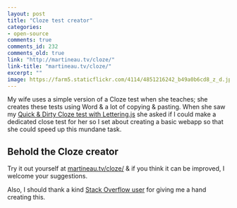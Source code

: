 ```yaml
---
layout: post
title: "Cloze test creator"
categories:
- open-source
comments: true
comments_id: 232
comments_old: true
link: "http://martineau.tv/cloze/"
link-title: "martineau.tv/cloze/"
excerpt: ""
image: https://farm5.staticflickr.com/4114/4851216242_b49a0b6cd8_z_d.jpg
---
```

My wife uses a simple version of a Cloze test when she teaches; she creates these tests using Word & a lot of copying & pasting. When she saw my [Quick & Dirty Cloze test with Lettering.js]() she asked if I could make a dedicated close test for her so I set about creating a basic webapp so that she could speed up this mundane task.

## Behold the Cloze creator
Try it out yourself at [martineau.tv/cloze/](http://martineau.tv/cloze/) & if you think it can be improved, I welcome your suggestions.

Also, I should thank a kind [Stack Overflow user](http://stackoverflow.com/users/546272/andy) for giving me a hand creating this.
